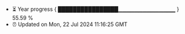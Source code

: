 - ⏳ Year progress { ████████████████▁▁▁▁▁▁▁▁▁▁▁▁▁▁ } 55.59 %
- ⏰ Updated on Mon, 22 Jul 2024 11:16:25 GMT


